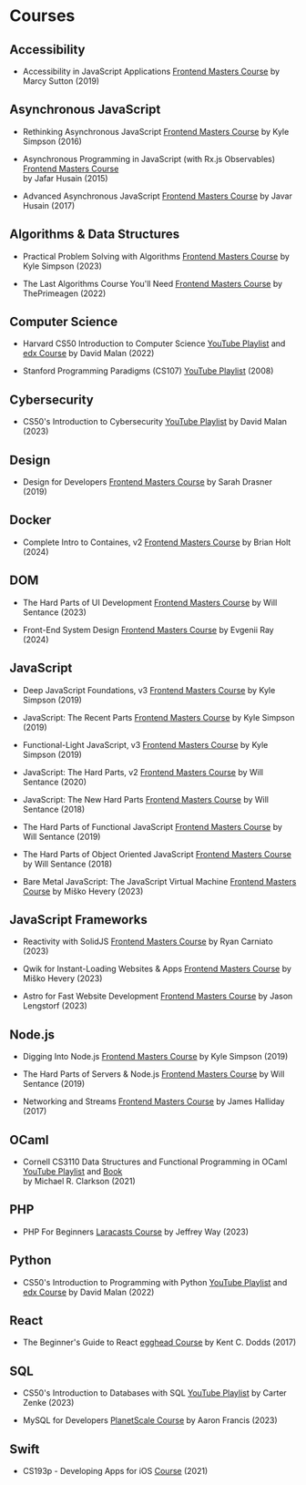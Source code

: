 # Courses

## Accessibility

- Accessibility in JavaScript Applications
[Frontend Masters Course](https://frontendmasters.com/courses/javascript-accessibility/) by Marcy Sutton (2019)

## Asynchronous JavaScript

- Rethinking Asynchronous JavaScript
[Frontend Masters Course](https://frontendmasters.com/courses/rethinking-async-js/) by Kyle Simpson (2016)

- Asynchronous Programming in JavaScript (with Rx.js Observables)
[Frontend Masters Course](https://frontendmasters.com/courses/asynchronous-javascript/) <br/> by Jafar Husain (2015)

- Advanced Asynchronous JavaScript
[Frontend Masters Course](https://frontendmasters.com/courses/advanced-async-js/) by Javar Husain (2017)

## Algorithms & Data Structures

- Practical Problem Solving with Algorithms
[Frontend Masters Course](https://frontendmasters.com/courses/algorithms-practice/) by Kyle Simpson (2023)

- The Last Algorithms Course You'll Need
[Frontend Masters Course](https://frontendmasters.com/courses/algorithms/) by ThePrimeagen (2022)

## Computer Science

- Harvard CS50 Introduction to Computer Science
[YouTube Playlist](https://www.youtube.com/playlist?list=PLhQjrBD2T380F_inVRXMIHCqLaNUd7bN4) and
[edx Course](https://www.edx.org/course/introduction-computer-science-harvardx-cs50x) by David Malan (2022)

- Stanford Programming Paradigms (CS107)
[YouTube Playlist](https://www.youtube.com/playlist?list=PL9D558D49CA734A02) (2008)

## Cybersecurity

- CS50's Introduction to Cybersecurity 
[YouTube Playlist](https://youtube.com/playlist?list=PLhQjrBD2T383Cqo5I1oRrbC1EKRAKGKUE&si=axuKfScWe2EIzpqU) by David Malan (2023)

## Design

- Design for Developers
[Frontend Masters Course](https://frontendmasters.com/courses/design-for-developers/) by Sarah Drasner (2019)

## Docker

- Complete Intro to Containes, v2
[Frontend Masters Course](https://frontendmasters.com/courses/complete-intro-containers-v2/) by Brian Holt (2024)

## DOM

- The Hard Parts of UI Development
[Frontend Masters Course](https://frontendmasters.com/courses/hard-parts-ui-dev/) by Will Sentance (2023)

- Front-End System Design 
[Frontend Masters Course](https://frontendmasters.com/courses/frontend-system-design/) by Evgenii Ray (2024)

## JavaScript

- Deep JavaScript Foundations, v3
[Frontend Masters Course](https://frontendmasters.com/courses/deep-javascript-v3/) by Kyle Simpson (2019)

- JavaScript: The Recent Parts
[Frontend Masters Course](https://frontendmasters.com/courses/js-recent-parts/) by Kyle Simpson (2019)

- Functional-Light JavaScript, v3
[Frontend Masters Course](https://frontendmasters.com/courses/functional-javascript-v3/) by Kyle Simpson (2019)

- JavaScript: The Hard Parts, v2
[Frontend Masters Course](https://frontendmasters.com/courses/javascript-hard-parts-v2/) by Will Sentance (2020)

- JavaScript: The New Hard Parts
[Frontend Masters Course](https://frontendmasters.com/courses/javascript-new-hard-parts/) by Will Sentance (2018)

- The Hard Parts of Functional JavaScript
[Frontend Masters Course](https://frontendmasters.com/courses/functional-js-fundamentals/) by Will Sentance (2019)

- The Hard Parts of Object Oriented JavaScript
[Frontend Masters Course](https://frontendmasters.com/courses/object-oriented-js/) by Will Sentance (2018)

- Bare Metal JavaScript: The JavaScript Virtual Machine
[Frontend Masters Course](https://frontendmasters.com/courses/javascript-cpu-vm/) by Miško Hevery (2023)

## JavaScript Frameworks

- Reactivity with SolidJS
[Frontend Masters Course](https://frontendmasters.com/courses/reactivity-solidjs/) by Ryan Carniato (2023)

- Qwik for Instant-Loading Websites & Apps
[Frontend Masters Course](https://frontendmasters.com/courses/qwik/) by Miško Hevery (2023)

- Astro for Fast Website Development
[Frontend Masters Course](https://frontendmasters.com/courses/astro/) by Jason Lengstorf (2023)

## Node.js

- Digging Into Node.js
[Frontend Masters Course](https://frontendmasters.com/courses/digging-into-node/) by Kyle Simpson (2019)

- The Hard Parts of Servers & Node.js
[Frontend Masters Course](https://frontendmasters.com/courses/servers-node-js/) by Will Sentance (2019)

- Networking and Streams
[Frontend Masters Course](https://frontendmasters.com/courses/networking-streams/) by James Halliday (2017)

## OCaml

- Cornell CS3110 Data Structures and Functional Programming in OCaml
[YouTube Playlist](https://www.youtube.com/playlist?list=PLre5AT9JnKShBOPeuiD9b-I4XROIJhkIU) and
[Book](https://cs3110.github.io/textbook/cover.html) <br/> by Michael R. Clarkson (2021)

## PHP

- PHP For Beginners 
[Laracasts Course](https://laracasts.com/series/php-for-beginners-2023-edition) by Jeffrey Way (2023)

## Python

- CS50's Introduction to Programming with Python
[YouTube Playlist](https://www.youtube.com/playlist?list=PLhQjrBD2T3817j24-GogXmWqO5Q5vYy0V) and
[edx Course](https://www.edx.org/course/cs50s-introduction-to-programming-with-python) by David Malan (2022)

## React

- The Beginner's Guide to React
[egghead Course](https://egghead.io/courses/the-beginner-s-guide-to-react) by Kent C. Dodds (2017)

## SQL

- CS50's Introduction to Databases with SQL
[YouTube Playlist](https://youtube.com/playlist?list=PLhQjrBD2T382v1MBjNOhPu9SiJ1fsD4C0&si=EScJEUYpkoxarbWN) by Carter Zenke (2023)

- MySQL for Developers 
[PlanetScale Course](https://planetscale.com/learn/courses/mysql-for-developers) by Aaron Francis (2023)

## Swift

- CS193p - Developing Apps for iOS
[Course](https://cs193p.sites.stanford.edu/) (2021)